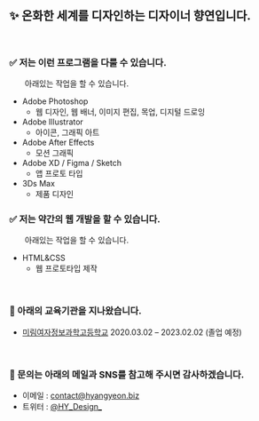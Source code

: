 ## ✨ 온화한 세계를 디자인하는 디자이너 향연입니다.

&nbsp;

### ✅ 저는 이런 프로그램을 다룰 수 있습니다.

&emsp;&emsp;아래있는 작업을 할 수 있습니다.

- Adobe Photoshop
    - 웹 디자인, 웹 배너, 이미지 편집, 목업, 디지털 드로잉
- Adobe Illustrator
    - 아이콘, 그래픽 아트
- Adobe After Effects
    - 모션 그래픽
- Adobe XD / Figma / Sketch
    - 앱 프로토 타입
- 3Ds Max
    - 제품 디자인


### ✅ 저는 약간의 웹 개발을 할 수 있습니다.

&emsp;&emsp;아래있는 작업을 할 수 있습니다.

- HTML&CSS
    - 웹 프로토타입 제작

&nbsp;

### 🏫 아래의 교육기관을 지나왔습니다.
- [미림여자정보과학고등학교](https://www.e-mirim.hs.kr) 2020.03.02 – 2023.02.02 (졸업 예정)

&nbsp;

### 💬 문의는 아래의 메일과 SNS를 참고해 주시면 감사하겠습니다.
- 이메일 : [contact@hyangyeon.biz](mailto:contact@hyangyeon.biz)
- 트위터 : [@HY\_Design\_](https://twitter.com/HY_Design_)
